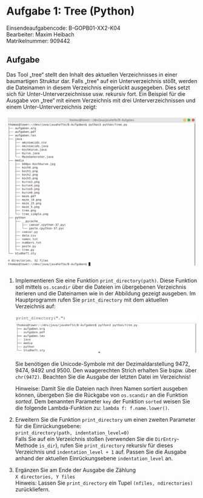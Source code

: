 # Aufgabe 1: Tree (Python)

Einsendeaufgabencode: B-GOPB01-XX2-K04  
Bearbeiter: Maxim Heibach  
Matrikelnummer: 909442

## Aufgabe

Das Tool „tree“ stellt den Inhalt des aktuellen Verzeichnisses in einer baumartigen Struktur dar. Falls „tree“ auf ein Unterverzeichnis stößt, werden die Dateinamen in diesem Verzeichnis eingerückt ausgegeben. Dies setzt sich für Unter-Unterverzeichnisse usw. rekursiv fort. Ein Beispiel für die Ausgabe von „tree“ mit einem Verzeichnis mit drei Unterverzeichnissen und einem Unter-Unterverzeichnis zeigt:

![overview](pictures/overview.png)

1. Implementieren Sie eine Funktion `print_directory(path)`. Diese Funktion soll mittels `os.scandir` über die Dateien im übergebenen Verzeichnis iterieren und die Dateinamen wie in der Abbildung gezeigt ausgeben. Im Hauptprogramm rufen Sie `print_directory` mit dem aktuellen Verzeichnis auf: 

    ![task 1](pictures/task1.png)

    Sie benötigen die Unicode-Symbole mit der Dezimaldarstellung 9472, 9474, 9492 und 9500.
Den waagerechten Strich erhalten Sie bspw. über `chr(9472)`. Beachten Sie die Ausgabe der letzten Datei im Verzeichnis!   

    Hinweise: Damit Sie die Dateien nach ihren Namen sortiert ausgeben können, übergeben Sie die Rückgabe von `os.scandir` an die Funktion *sorted*. Dem benannten Parameter `key` der Funktion `sorted` weisen Sie die folgende Lambda-Funktion zu:
`lambda f: f.name.lower()`. 

2. Erweitern Sie die Funktion `print_directory` um einen zweiten Parameter für die Einrückungsebene:  
`print_directory(path, indentation_level=0)`  
Falls Sie auf ein Verzeichnis stoßen (verwenden Sie die `DirEntry`-Methode `is_dir`), rufen Sie `print_directory` rekursiv für dieses Verzeichnis und `indentation_level + 1` auf. Passen Sie die Ausgabe anhand der aktuellen Einrückungsebene `indentation_level` an.

3. Ergänzen Sie am Ende der Ausgabe die Zählung  
`X directories, Y files`  
Hinweis: Lassen Sie `print_directory` ein Tupel `(nfiles, ndirectories)` zurückliefern. 
